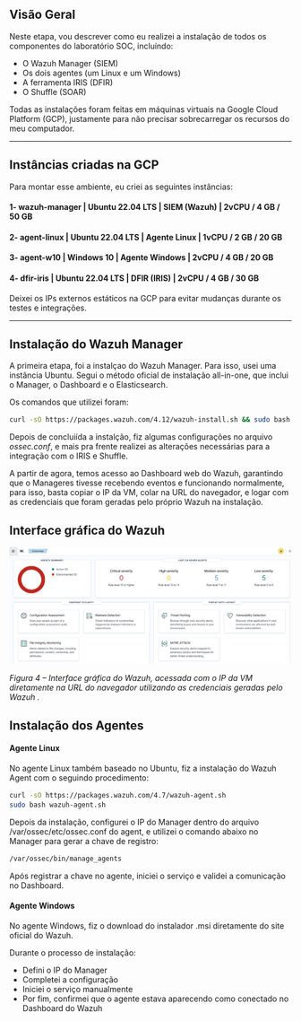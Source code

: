 ## Visão Geral

Neste etapa, vou descrever como eu realizei a instalação de todos os componentes do laboratório SOC, incluíndo:

- O Wazuh Manager (SIEM)
- Os dois agentes (um Linux e um Windows)
- A ferramenta IRIS (DFIR)
- O Shuffle (SOAR)

Todas as instalações foram feitas em máquinas virtuais na Google Cloud Platform (GCP), justamente para não precisar sobrecarregar os recursos do meu computador.

---

## Instâncias criadas na GCP

Para montar esse ambiente, eu criei as seguintes instâncias:

#### 1- wazuh-manager | Ubuntu 22.04 LTS | SIEM (Wazuh) | 2vCPU / 4 GB / 50 GB
#### 2- agent-linux | Ubuntu 22.04 LTS | Agente Linux | 1vCPU / 2 GB / 20 GB
#### 3- agent-w10 | Windows 10 | Agente Windows | 2vCPU / 4 GB / 20 GB
#### 4- dfir-iris | Ubuntu 22.04 LTS | DFIR (IRIS) | 2vCPU / 4 GB / 30 GB

Deixei os IPs externos estáticos na GCP para evitar mudanças durante os testes e integrações.

---

## Instalação do Wazuh Manager

A primeira etapa, foi a instalçao do Wazuh Manager. Para isso, usei uma instância Ubuntu. Segui o método oficial de instalação all-in-one, que inclui o Manager, o Dashboard e o Elasticsearch.

Os comandos que utilizei foram:

```bash
curl -sO https://packages.wazuh.com/4.12/wazuh-install.sh && sudo bash ./wazuh-install.sh -a
```
Depois de concluiída a instalção, fiz algumas configurações no arquivo *ossec.conf*, e mais pra frente realizei as alterações necessárias para a integração com o IRIS e Shuffle.

A partir de agora, temos acesso ao Dashboard web do Wazuh, garantindo que o Manageres tivesse recebendo eventos e funcionando normalmente, para isso, basta copiar o IP da VM, colar na URL do navegador, e logar com as credenciais que foram geradas pelo próprio Wazuh na instalação.

## Interface gráfica do Wazuh
![Interface gráfica do Wazuh](../images/interfacewazuh.png)

*Figura 4 – Interface gráfica do Wazuh, acessada com o IP da VM diretamente na URL do navegador utilizando as credenciais geradas pelo Wazuh .*

## Instalação dos Agentes
#### Agente Linux

No agente Linux também baseado no Ubuntu, fiz a instalação do Wazuh Agent com o seguindo procedimento:

```bash
curl -sO https://packages.wazuh.com/4.7/wazuh-agent.sh
sudo bash wazuh-agent.sh
```
Depois da instalação, configurei o IP do Manager dentro do arquivo /var/ossec/etc/ossec.conf do agent, e utilizei o comando abaixo no Manager para gerar a chave de registro:

```bash
/var/ossec/bin/manage_agents
```
Após registrar a chave no agente, iniciei o serviço e validei a comunicação no Dashboard.

#### Agente Windows

No agente Windows, fiz o download do instalador .msi diretamente do site oficial do Wazuh.

Durante o processo de instalação:

- Defini o IP do Manager
- Completei a configuração
- Iniciei o serviço manualmente
- Por fim, confirmei que o agente estava aparecendo como conectado no Dashboard do Wazuh




